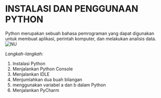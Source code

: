 # INSTALASI DAN PENGGUNAAN PYTHON
Python merupakan sebuah bahasa pemrograman yang dapat digunakan untuk membuat aplikasi, perintah komputer, dan melakukan analisis data.
![NU](https://user-images.githubusercontent.com/115889904/197405504-34f14a08-7214-4f94-871e-98367d37f592.jpg)

*Langkah-langkah:*
1. Instalasi Python
2. Menjalankan Python Console
3. Menjalankan IDLE
4. Menjumlahkan dua buah bilangan
5. menggunakan variabel a dan b dalam Python
6. Menjalankan PyCharm

